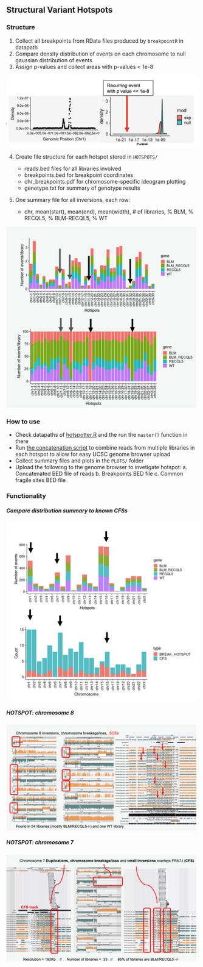 ## Structural Variant Hotspots

### Structure
1. Collect all breakpoints from RData files produced by `breakpointR` in datapath
2. Compare density distribution of events on each chromosome to null gaussian distribution of events
3. Assign p-values and collect areas with p-values < 1e-8


<img src="BACKUP/dist.png" alt="drawing" width="500x" class="center"/>


4. Create file structure for each hotspot stored in `HOTSPOTS/`
    * reads.bed files for all libraries involved
    * breakpoints.bed for breakpoint coordinates
    * chr_breakpoints.pdf for chromosome-specific ideogram plotting
    * genotype.txt for summary of genotype results

5. One summary file for all inversions, each row:
    * chr, mean(start), mean(end), mean(width), # of libraries, % BLM, % RECQL5, % BLM-RECQL5, % WT 

<img src="BACKUP/hotspots.png" alt="drawing" width="500x" class="center"/>

    
### How to use

* Check datapaths of [hotspotter.R]("hotspotter.R") and the run the `master()` function in there
* Run [the concatenation script]("concatenateReadsBED.sh") to combine reads from multiple libraries in each hotspot to allow for easy UCSC genome browser upload
* Collect summary files and plots in the `PLOTS/` folder
* Upload the following to the genome browser to invetigate hotspot:
    a. Concatenated BED file of reads
    b. Breakpoints BED file 
    c. Common fragile sites BED file
  
### Functionality

##### Compare distribution summary to known CFSs
<img src="BACKUP/chrCFS.png" alt="drawing" width="500x" class="center"/>

##### HOTSPOT: chromosome 8
<img src="BACKUP/chr8.png" alt="drawing" width="500x" class="center"/>

##### HOTSPOT: chromosome 7
<img src="BACKUP/chr7.png" alt="drawing" width="500x" class="center"/>

